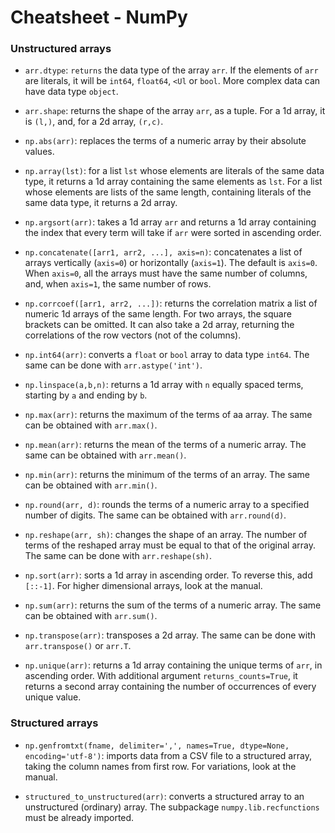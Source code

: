 # Cheatsheet - NumPy

### Unstructured arrays

* `arr.dtype`: `returns` the data type of the array `arr`. If the elements of `arr` are literals, it will be `int64`, `float64`, `<Ul` or `bool`. More complex data can have data type `object`.

* `arr.shape`: returns the shape of the array `arr`, as a tuple. For a 1d array, it is `(l,)`, and, for a 2d array, `(r,c)`.

* `np.abs(arr)`: replaces the terms of a numeric array by their absolute values.

* `np.array(lst)`: for a list `lst` whose elements are literals of the same data type, it returns a 1d array containing the same elements as `lst`. For a list whose elements are lists of the same length, containing literals of the same data type, it returns a 2d array.

* `np.argsort(arr)`: takes a 1d array `arr` and returns a 1d array containing the index that every term will take if `arr` were sorted in ascending order.

* `np.concatenate([arr1, arr2, ...], axis=n)`: concatenates a list of arrays vertically (`axis=0`) or horizontally (`axis=1`). The default is `axis=0`. When `axis=0`, all the arrays must have the same number of columns, and, when `axis=1`, the same number of rows.

* `np.corrcoef([arr1, arr2, ...])`: returns the correlation matrix a list of numeric 1d arrays of the same length. For two arrays, the square brackets can be omitted. It can also take a 2d array, returning the correlations of the row vectors (not of the columns).

* `np.int64(arr)`: converts a `float` or `bool` array to data type `int64`. The same can be done with `arr.astype('int')`.

* `np.linspace(a,b,n)`: returns a 1d array with `n` equally spaced terms, starting by `a` and ending by `b`.

* `np.max(arr)`: returns the maximum of the terms of aa array. The same can be obtained with `arr.max()`.

* `np.mean(arr)`: returns the mean of the terms of a numeric array. The same can be obtained with `arr.mean()`.

* `np.min(arr)`: returns the minimum of the terms of an array. The same can be obtained with `arr.min()`.

* `np.round(arr, d)`: rounds the terms of a numeric array to a specified number of digits. The same can be obtained with `arr.round(d)`.

* `np.reshape(arr, sh)`: changes the shape of an array. The number of terms of the reshaped array must be equal to that of the original array. The same can be done with `arr.reshape(sh)`.

* `np.sort(arr)`: sorts a 1d array in ascending order. To reverse this, add `[::-1]`. For higher dimensional arrays, look at the manual.

* `np.sum(arr)`: returns the sum of the terms of a numeric array. The same can be obtained with `arr.sum()`.

* `np.transpose(arr)`: transposes a 2d array. The same can be done with `arr.transpose()` or `arr.T`.

* `np.unique(arr)`: returns a 1d array containing the unique terms of `arr`, in ascending order. With additional argument `returns_counts=True`, it returns a second array containing the number of occurrences of every unique value.

### Structured arrays

* `np.genfromtxt(fname, delimiter=',', names=True, dtype=None, encoding='utf-8')`: imports data from a CSV file to a structured array, taking the column names from first row. For variations, look at the manual.

* `structured_to_unstructured(arr)`: converts a structured array to an unstructured (ordinary) array. The subpackage `numpy.lib.recfunctions` must be already imported.
